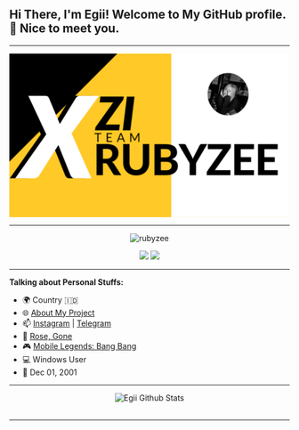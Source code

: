 <!-- Your title -->
## Hi There, I'm Egii! Welcome to My GitHub profile. 👋 Nice to meet you.
---
<img align="center" src="https://github.com/rubyzee/rubyzee/raw/main/banner.png" width="500"/>

---
<p align="center"> <img src="https://komarev.com/ghpvc/?username=rubyzee&label=Profile%20views&color=0e75b6&style=flat" alt="rubyzee" /> </p>
<p align="center">
<a href="https://github.com/rubyzee"> <img src="https://img.shields.io/badge/-Github-000?style=flat&logo=Github&logoColor=white" /></a>
<a href="https://regidesoftian@gmail.com"> <img src="https://img.shields.io/badge/-Gmail-c14438?style=flat&logo=Gmail&logoColor=white" /></a>

---
<!-- Talking about you -->
**Talking about Personal Stuffs:**

- 🌍 Country 🇮🇩
- 🌐 [About My Project](https://t.me/MihuruAsahina)
- 📫 [Instagram](https://www.instagram.com/eggi.rd/) | [Telegram](https://t.me/mystrelica)
- 🎼 [Rose, Gone](https://youtu.be/0Yn8-0nUiLk)
- 🎮 [Mobile Legends: Bang Bang](https://m.mobilelegends.com/id)
- 💻 Windows User
- 🎉 Dec 01, 2001
	
---

<div align="center">
  <img src="https://github-readme-stats.vercel.app/api?username=rubyzee&show_icons=true&theme=dracula" alt="Egii Github Stats">
  <br><br>

---

